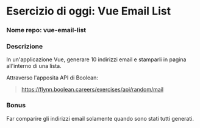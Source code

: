 # Esercizio di oggi: Vue Email List
### Nome repo: vue-email-list

### Descrizione
In un'applicazione Vue, generare 10 indirizzi email e stamparli in pagina all'interno di una lista.

Attraverso l'apposita API di Boolean:
> https://flynn.boolean.careers/exercises/api/random/mail


### Bonus
Far comparire gli indirizzi email solamente quando sono stati tutti generati.